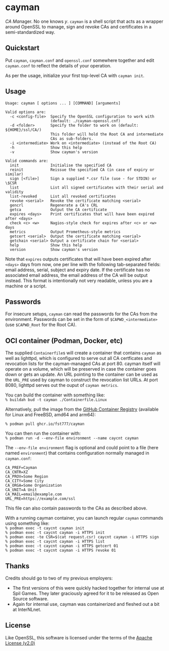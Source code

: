 # cayman

*CA Man*ager. No one knows *y*. `cayman` is a shell script that acts as a
wrapper around OpenSSL to manage, sign and revoke CAs and certificates in a
semi-standardized way.

## Quickstart

Put `cayman`, `cayman.conf` and `openssl.conf` somewhere together and edit
`cayman.conf` to reflect the details of your operation.

As per the usage, initialize your first top-level CA with `cayman init`.

## Usage

```
Usage: cayman [ options ... ] [COMMAND] [arguments]

Valid options are:
  -c <config-file>  Specify the OpenSSL configuration to work with
                    (default: ./cayman-openssl.cnf)
  -d <folder>       Specify the folder to work on (default: ${HOME}/ssl/CA/)
                    This folder will hold the Root CA and intermediate
                    CAs as sub-folders.
  -i <intermediate> Work on <intermediate> (instead of the Root CA)
  -h                Show this help
  -v                Show cayman's version

Valid commands are:
  init              Initialise the specified CA
  reinit            Reissue the specified CA (in case of expiry or similar)
  sign [<file>]     Sign a supplied *.csr file (use - for STDIN) or \$CSR
  list              List all signed certificates with their serial and validity
  list-revoked      List all revoked certificates
  revoke <serial>   Revoke the certificate matching <serial>
  gencrl            Regenerate a CA's CRL
  getca             Output the CA certificate
  expires <days>    Print certificates that will have been expired after <days>
  check <c> <w>     Nagios-style check for expires after <c> or <w> days
  metrics           Output Prometheus-style metrics
  getcert <serial>  Output the certificate matching <serial>
  getchain <serial> Output a certificate chain for <serial>
  help              Show this help
  version           Show cayman's version
```

Note that `expires` outputs certificates that will have been expired after
`<days>` days from now, one per line with the following tab-separated fields:
email address, serial, subject and expiry date. If the certificate has no
associated email address, the email address of the CA will be output instead.
This format is intentionally not very readable, unless you are a machine or a
script.

## Passwords
For insecure setups, `cayman` can read the passwords for the CAs from the
environment. Passwords can be set in the form of `$CAPWD_<intermediate>` (use
`$CAPWD_Root` for the Root CA).

## OCI container (Podman, Docker, etc)

The supplied `Containerfile`s will create a container that contains `cayman` as
well as lighttpd, which is configured to serve out all CA certficates and
revocation lists for the cayman-managed CAs at port 80. cayman itself will
operate on a volume, which will be preserved in case the container goes down or
gets an update. An URL pointing to the container can be used as the `URL_PRE`
used by cayman to construct the revocation list URLs. At port 8080, lighttpd
serves out the ouput of `cayman metrics`.

You can build the container with something like:  
`% buildah bud -t cayman ./Containerfile.Linux`

Alternatively, pull the image from the [GitHub Container
Registry](https://github.com/FST777/cayman/pkgs/container/cayman) (available
for Linux and FreeBSD, amd64 and arm64):

`% podman pull ghcr.io/fst777/cayman`  

You can then run the container with:  
`% podman run -d --env-file environment --name caycnt cayman`  

The `--env-file environment` flag is optional and could point to a file (here
named `environment`) that contains configuration normally managed in
`cayman.conf`:
```
CA_PREF=Cayman
CA_CNTR=XZ
CA_PROV=Some Region
CA_CITY=Some City
CA_ORGA=Some Organization
CA_UNIT=A Unit
CA_MAIL=email@example.com
URL_PRE=https://example.com/ssl
```
This file can also contain passwords to the CAs as described above.

With a running cayman container, you can launch regular `cayman` commands using
something like:  
`% podman exec -t caycnt cayman init`  
`% podman exec -t caycnt cayman -i HTTPS init`  
`% podman exec -te CSR=$(cat request.csr) caycnt cayman -i HTTPS sign`  
`% podman exec -t caycnt cayman -i HTTPS list`  
`% podman exec -t caycnt cayman -i HTTPS getcert 01`  
`% podman exec -t caycnt cayman -i HTTPS revoke 01`  

## Thanks

Credits should go to two of my previous employers:
- The first versions of this were quickly hacked together for internal use at
  Spil Games. They later graciously agreed for it to be released as Open
  Source software.
- Again for internal use, cayman was containerized and fleshed out a bit at
  InterNLnet.

## License

Like OpenSSL, this software is licensed under the terms of the [Apache License (v2.0)](LICENSE)
